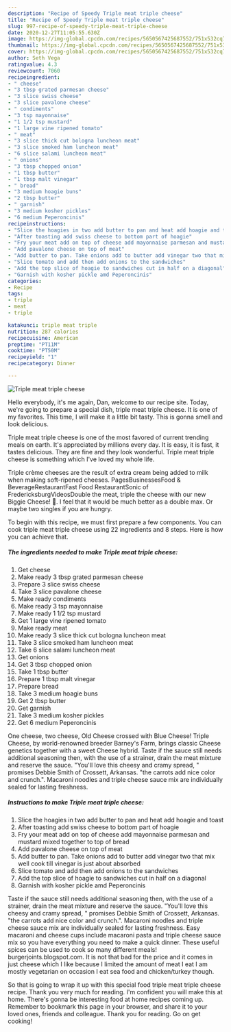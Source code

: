 ```yaml
---
description: "Recipe of Speedy Triple meat triple cheese"
title: "Recipe of Speedy Triple meat triple cheese"
slug: 997-recipe-of-speedy-triple-meat-triple-cheese
date: 2020-12-27T11:05:55.630Z
image: https://img-global.cpcdn.com/recipes/5650567425687552/751x532cq70/triple-meat-triple-cheese-recipe-main-photo.jpg
thumbnail: https://img-global.cpcdn.com/recipes/5650567425687552/751x532cq70/triple-meat-triple-cheese-recipe-main-photo.jpg
cover: https://img-global.cpcdn.com/recipes/5650567425687552/751x532cq70/triple-meat-triple-cheese-recipe-main-photo.jpg
author: Seth Vega
ratingvalue: 4.3
reviewcount: 7060
recipeingredient:
- " cheese"
- "3 tbsp grated parmesan cheese"
- "3 slice swiss cheese"
- "3 slice pavalone cheese"
- " condiments"
- "3 tsp mayonnaise"
- "1 1/2 tsp mustard"
- "1 large vine ripened tomato"
- " meat"
- "3 slice thick cut bologna luncheon meat"
- "3 slice smoked ham luncheon meat"
- "6 slice salami luncheon meat"
- " onions"
- "3 tbsp chopped onion"
- "1 tbsp butter"
- "1 tbsp malt vinegar"
- " bread"
- "3 medium hoagie buns"
- "2 tbsp butter"
- " garnish"
- "3 medium kosher pickles"
- "6 medium Peperoncinis"
recipeinstructions:
- "Slice the hoagies in two add butter to pan and heat add hoagie and toast"
- "After toasting add swiss cheese to bottom part of hoagie"
- "Fry your meat add on top of cheese add mayonnaise parmesan and mustard mixed together to top of bread"
- "Add pavalone cheese on top of meat"
- "Add butter to pan. Take onions add to butter add vinegar two that mix well cook till vinegar is just about absorbed"
- "Slice tomato and add then add onions to the sandwiches"
- "Add the top slice of hoagie to sandwiches cut in half on a diagonal"
- "Garnish with kosher pickle amd Peperoncinis"
categories:
- Recipe
tags:
- triple
- meat
- triple

katakunci: triple meat triple 
nutrition: 287 calories
recipecuisine: American
preptime: "PT11M"
cooktime: "PT50M"
recipeyield: "1"
recipecategory: Dinner

---
```



![Triple meat triple cheese](https://img-global.cpcdn.com/recipes/5650567425687552/751x532cq70/triple-meat-triple-cheese-recipe-main-photo.jpg)

Hello everybody, it's me again, Dan, welcome to our recipe site. Today, we're going to prepare a special dish, triple meat triple cheese. It is one of my favorites. This time, I will make it a little bit tasty. This is gonna smell and look delicious.

Triple meat triple cheese is one of the most favored of current trending meals on earth. It's appreciated by millions every day. It is easy, it is fast, it tastes delicious. They are fine and they look wonderful. Triple meat triple cheese is something which I've loved my whole life.

Triple crème cheeses are the result of extra cream being added to milk when making soft-ripened cheeses. PagesBusinessesFood &amp; BeverageRestaurantFast Food RestaurantSonic of FredericksburgVideosDouble the meat, triple the cheese with our new Biggie Cheese! 🍔. I feel that it would be much better as a double max. Or maybe two singles if you are hungry.


To begin with this recipe, we must first prepare a few components. You can cook triple meat triple cheese using 22 ingredients and 8 steps. Here is how you can achieve that.

<!--inarticleads1-->

##### The ingredients needed to make Triple meat triple cheese:

1. Get  cheese
1. Make ready 3 tbsp grated parmesan cheese
1. Prepare 3 slice swiss cheese
1. Take 3 slice pavalone cheese
1. Make ready  condiments
1. Make ready 3 tsp mayonnaise
1. Make ready 1 1/2 tsp mustard
1. Get 1 large vine ripened tomato
1. Make ready  meat
1. Make ready 3 slice thick cut bologna luncheon meat
1. Take 3 slice smoked ham luncheon meat
1. Take 6 slice salami luncheon meat
1. Get  onions
1. Get 3 tbsp chopped onion
1. Take 1 tbsp butter
1. Prepare 1 tbsp malt vinegar
1. Prepare  bread
1. Take 3 medium hoagie buns
1. Get 2 tbsp butter
1. Get  garnish
1. Take 3 medium kosher pickles
1. Get 6 medium Peperoncinis


One cheese, two cheese, Old Cheese crossed with Blue Cheese! Triple Cheese, by world-renowned breeder Barney&#39;s Farm, brings classic Cheese genetics together with a sweet Cheese hybrid. Taste if the sauce still needs additional seasoning then, with the use of a strainer, drain the meat mixture and reserve the sauce. &#34;You&#39;ll love this cheesy and cramy spread, &#34; promises Debbie Smith of Crossett, Arkansas. &#34;the carrots add nice color and crunch.&#34;. Macaroni noodles and triple cheese sauce mix are individually sealed for lasting freshness. 

<!--inarticleads2-->

##### Instructions to make Triple meat triple cheese:

1. Slice the hoagies in two add butter to pan and heat add hoagie and toast
1. After toasting add swiss cheese to bottom part of hoagie
1. Fry your meat add on top of cheese add mayonnaise parmesan and mustard mixed together to top of bread
1. Add pavalone cheese on top of meat
1. Add butter to pan. Take onions add to butter add vinegar two that mix well cook till vinegar is just about absorbed
1. Slice tomato and add then add onions to the sandwiches
1. Add the top slice of hoagie to sandwiches cut in half on a diagonal
1. Garnish with kosher pickle amd Peperoncinis


Taste if the sauce still needs additional seasoning then, with the use of a strainer, drain the meat mixture and reserve the sauce. &#34;You&#39;ll love this cheesy and cramy spread, &#34; promises Debbie Smith of Crossett, Arkansas. &#34;the carrots add nice color and crunch.&#34;. Macaroni noodles and triple cheese sauce mix are individually sealed for lasting freshness. Easy macaroni and cheese cups include macaroni pasta and triple cheese sauce mix so you have everything you need to make a quick dinner. These useful spices can be used to cook so many different meals! burgerjoints.blogspot.com. It is not that bad for the price and it comes in just cheese which I like because I limited the amount of meat I eat I am mostly vegetarian on occasion I eat sea food and chicken/turkey though. 

So that is going to wrap it up with this special food triple meat triple cheese recipe. Thank you very much for reading. I'm confident you will make this at home. There's gonna be interesting food at home recipes coming up. Remember to bookmark this page in your browser, and share it to your loved ones, friends and colleague. Thank you for reading. Go on get cooking!
